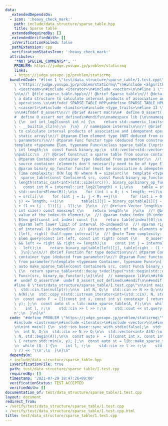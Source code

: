 ```yaml
---
data:
  _extendedDependsOn:
  - icon: ':heavy_check_mark:'
    path: include/data_structure/sparse_table.hpp
    title: Sparse table
  _extendedRequiredBy: []
  _extendedVerifiedWith: []
  _isVerificationFailed: false
  _pathExtension: cpp
  _verificationStatusIcon: ':heavy_check_mark:'
  attributes:
    '*NOT_SPECIAL_COMMENTS*': ''
    PROBLEM: https://judge.yosupo.jp/problem/staticrmq
    links:
    - https://judge.yosupo.jp/problem/staticrmq
  bundledCode: "#line 1 \"test/data_structure/sparse_table/1.test.cpp\"\n#define PROBLEM\
    \ \"https://judge.yosupo.jp/problem/staticrmq\"\n#include <algorithm>\n#include\
    \ <iostream>\n#include <iterator>\n#include <vector>\n\n#line 1 \"include/data_structure/sparse_table.hpp\"\
    \n\n//! @file sparse_table.hpp\n//! @brief Sparse table\n//! @details Provide\
    \ a data structure to calculate interval products of associative and idempotent\
    \ operations.\n\n#ifndef SPARSE_TABLE_HPP\n#define SPARSE_TABLE_HPP\n\n#include\
    \ <cassert>\n#include <limits>\n#include <type_traits>\n#line 13 \"include/data_structure/sparse_table.hpp\"\
    \n\n#ifndef O_assert\n//! @brief Assert macro\n#  define O_assert(...) assert(__VA_ARGS__)\n\
    #  define O_assert_not_defined\n#endif\n\nnamespace lib {\n\nnamespace internal\
    \ {\n  int int_log2(const int n) {\n    return std::numeric_limits<int>::digits\
    \ - __builtin_clz(n);\n  }\n}  // namespace internal\n\n//! @brief data structure\
    \ to calculate interval products of associative and idempotent operations (for\
    \ static array)\n//! @tparam Elem element type (NOT deduced from constructor's\
    \ parameters)\n//! @tparam Func functor type (deduced from constructor's parameters)\n\
    template <typename Elem, typename Func>\nclass sparse_table {\nprivate:\n  const\
    \ int length;\n  const Func& binary_op;\n  std::vector<std::vector<Elem>> table;\n\
    \npublic:\n  //! @brief Construct a sparse table from source container\n  //!\
    \ @tparam Container container type (deduced from parameter)\n  //! @param src\
    \ source container (elements don't necesarily need to be of type Elem)\n  //!\
    \ @param binary_op_functor functor (must be associative & idempotent)\n  //! @note\
    \ Time complexity: O(N log N) where N = size(src)\n  template <typename Container>\n\
    \  sparse_table(const Container& src, const Func& binary_op_functor)\n      :\
    \ length(static_cast<int>(std::size(src))), binary_op(binary_op_functor) {\n \
    \   const int M = internal::int_log2(length) + 1;\n\n    table = std::vector(length,\
    \ std::vector<Elem>(M));\n\n    for (int i = 0; i < length; ++i)\n      table[i][0]\
    \ = src[i];\n    for (int j = 1; j < M; ++j)\n      for (int i = 0; i + (1 <<\
    \ j) <= length; ++i)\n        table[i][j] = binary_op(table[i][j - 1], table[i\
    \ + (1 << (j - 1))][j - 1]);\n  }\n\n  //! @return Vector length\n  [[nodiscard]]\
    \ int size() const noexcept {\n    return length;\n  }\n\n  //! @brief Get the\
    \ value of the index-th element.\n  //! @param index index (0-indexed)\n  [[nodiscard]]\
    \ Elem get(const int index) const {\n    return table[index][0];\n  }\n\n  //!\
    \ @param left lower limit of interval (0-indexed)\n  //! @param right upper limit\
    \ of interval (0-indexed)\n  //! @return product of the elements of an interval\
    \ [left, right) (half-open interval)\n  //! @note Time complexity: O(1)\n  [[nodiscard]]\
    \ Elem query(const int left, const int right) const {\n    O_assert(0 <= left\
    \ && left <= right && right <= length);\n    const int j = internal::int_log2(right\
    \ - left);\n    return binary_op(table[left][j], table[right - (1 << j)][j]);\n\
    \  }\n};\n\n//! @brief Function for type deduction\n//! @tparam Container source\
    \ container type (deduced from parameter)\n//! @tparam Func functor type (deduced\
    \ from parameter)\ntemplate <typename Container, typename Func>\n[[nodiscard]]\
    \ auto make_sparse_table(const Container& src, const Func& binary_op_functor)\
    \ {\n  return sparse_table<std::decay_t<decltype(*std::begin(std::declval<Container>()))>,\
    \ Func>(src, binary_op_functor);\n}\n\n}  // namespace lib\n\n#ifdef O_assert_not_defined\n\
    #  undef O_assert\n#  undef O_assert_not_defined\n#endif\n\n#endif  // SPARSE_TABLE_HPP\n\
    #line 8 \"test/data_structure/sparse_table/1.test.cpp\"\n\nint main() {\n  std::ios_base::sync_with_stdio(false);\n\
    \  std::cin.tie(nullptr);\n\n  int N, Q;\n  std::cin >> N >> Q;\n\n  std::vector<int>\
    \ A(N);\n  std::copy_n(std::istream_iterator<int>(std::cin), N, std::begin(A));\n\
    \n  const auto F  = [](const int x, const int y) constexpr { return std::min(x,\
    \ y); };\n  const auto st = lib::make_sparse_table(A, F);\n\n  while (Q--) {\n\
    \    int l, r;\n    std::cin >> l >> r;\n    std::cout << st.query(l, r) << '\\\
    n';\n  }\n}\n"
  code: "#define PROBLEM \"https://judge.yosupo.jp/problem/staticrmq\"\n#include <algorithm>\n\
    #include <iostream>\n#include <iterator>\n#include <vector>\n\n#include \"../../../include/data_structure/sparse_table.hpp\"\
    \n\nint main() {\n  std::ios_base::sync_with_stdio(false);\n  std::cin.tie(nullptr);\n\
    \n  int N, Q;\n  std::cin >> N >> Q;\n\n  std::vector<int> A(N);\n  std::copy_n(std::istream_iterator<int>(std::cin),\
    \ N, std::begin(A));\n\n  const auto F  = [](const int x, const int y) constexpr\
    \ { return std::min(x, y); };\n  const auto st = lib::make_sparse_table(A, F);\n\
    \n  while (Q--) {\n    int l, r;\n    std::cin >> l >> r;\n    std::cout << st.query(l,\
    \ r) << '\\n';\n  }\n}\n"
  dependsOn:
  - include/data_structure/sparse_table.hpp
  isVerificationFile: true
  path: test/data_structure/sparse_table/1.test.cpp
  requiredBy: []
  timestamp: '2021-07-29 18:47:26+09:00'
  verificationStatus: TEST_ACCEPTED
  verifiedWith: []
documentation_of: test/data_structure/sparse_table/1.test.cpp
layout: document
redirect_from:
- /verify/test/data_structure/sparse_table/1.test.cpp
- /verify/test/data_structure/sparse_table/1.test.cpp.html
title: test/data_structure/sparse_table/1.test.cpp
---
```

